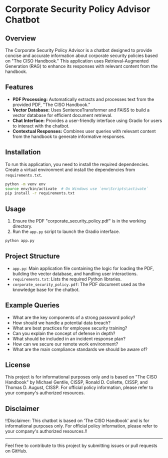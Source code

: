 # Corporate Security Policy Advisor Chatbot

## Overview

The Corporate Security Policy Advisor is a chatbot designed to provide concise and accurate information about corporate security policies based on "The CISO Handbook." This application uses Retrieval-Augmented Generation (RAG) to enhance its responses with relevant content from the handbook.

## Features

- **PDF Processing:** Automatically extracts and processes text from the provided PDF, "The CISO Handbook."
- **Vector Database:** Uses SentenceTransformer and FAISS to build a vector database for efficient document retrieval.
- **Chat Interface:** Provides a user-friendly interface using Gradio for users to interact with the chatbot.
- **Contextual Responses:** Combines user queries with relevant content from the handbook to generate informative responses.

## Installation

To run this application, you need to install the required dependencies. Create a virtual environment and install the dependencies from `requirements.txt`.

```bash
python -m venv env
source env/bin/activate  # On Windows use `env\Scripts\activate`
pip install -r requirements.txt
```

## Usage

1. Ensure the PDF "corporate_security_policy.pdf" is in the working directory.
2. Run the `app.py` script to launch the Gradio interface.

```bash
python app.py
```

## Project Structure

- `app.py`: Main application file containing the logic for loading the PDF, building the vector database, and handling user interactions.
- `requirements.txt`: Lists the required Python libraries.
- `corporate_security_policy.pdf`: The PDF document used as the knowledge base for the chatbot.

## Example Queries

- What are the key components of a strong password policy?
- How should we handle a potential data breach?
- What are best practices for employee security training?
- Can you explain the concept of defense in depth?
- What should be included in an incident response plan?
- How can we secure our remote work environment?
- What are the main compliance standards we should be aware of?

## License

This project is for informational purposes only and is based on "The CISO Handbook" by Michael Gentile, CISSP, Ronald D. Collette, CISSP, and Thomas D. August, CISSP. For official policy information, please refer to your company's authorized resources.

## Disclaimer

‼️Disclaimer: This chatbot is based on 'The CISO Handbook' and is for informational purposes only. For official policy information, please refer to your company's authorized resources.‼️

---

Feel free to contribute to this project by submitting issues or pull requests on GitHub.
